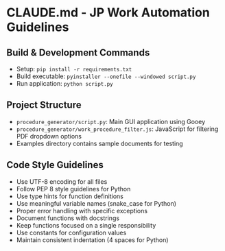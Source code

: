 # CLAUDE.md - JP Work Automation Guidelines

## Build & Development Commands
- Setup: `pip install -r requirements.txt`
- Build executable: `pyinstaller --onefile --windowed script.py`
- Run application: `python script.py`

## Project Structure
- `procedure_generator/script.py`: Main GUI application using Gooey
- `procedure_generator/work_procedure_filter.js`: JavaScript for filtering PDF dropdown options
- Examples directory contains sample documents for testing

## Code Style Guidelines
- Use UTF-8 encoding for all files
- Follow PEP 8 style guidelines for Python
- Use type hints for function definitions
- Use meaningful variable names (snake_case for Python)
- Proper error handling with specific exceptions
- Document functions with docstrings
- Keep functions focused on a single responsibility
- Use constants for configuration values
- Maintain consistent indentation (4 spaces for Python)